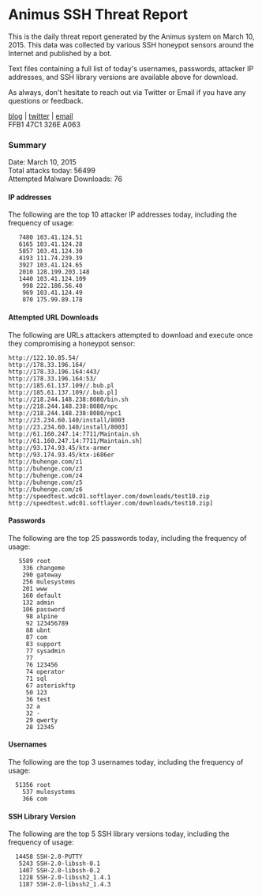 # Animus SSH Threat Report

This is the daily threat report generated by the Animus system on March 10, 2015. This data was collected by various SSH honeypot sensors around the Internet and published by a bot.  

Text files containing a full list of today's usernames, passwords, attacker IP addresses, and SSH library versions are available above for download.  

As always, don't hesitate to reach out via Twitter or Email if you have any questions or feedback.  

[blog](http://morris.guru) | [twitter](https://twitter.com/andrew___morris) | [email](mailto:andrew@morris.guru)  
FFB1 47C1 326E A063  

### Summary

Date: March 10, 2015  
Total attacks today: 56499  
Attempted Malware Downloads: 76 

#### IP addresses
The following are the top 10 attacker IP addresses today, including the frequency of usage:
```
   7480 103.41.124.51
   6165 103.41.124.28
   5857 103.41.124.30
   4193 111.74.239.39
   3927 103.41.124.65
   2010 128.199.203.148
   1440 103.41.124.109
    998 222.186.56.40
    969 103.41.124.49
    870 175.99.89.178
```

#### Attempted URL Downloads
The following are URLs attackers attempted to download and execute once they compromising a honeypot sensor:
```
http://122.10.85.54/
http://178.33.196.164/
http://178.33.196.164:443/
http://178.33.196.164:53/
http://185.61.137.109//.bub.pl
http://185.61.137.109//.bub.pl]
http://218.244.148.238:8080/bin.sh
http://218.244.148.238:8080/npc
http://218.244.148.238:8080/npc1
http://23.234.60.140/install/8003
http://23.234.60.140/install/8003]
http://61.160.247.14:7711/Maintain.sh
http://61.160.247.14:7711/Maintain.sh]
http://93.174.93.45/ktx-armer
http://93.174.93.45/ktx-i686er
http://buhenge.com/z1
http://buhenge.com/z3
http://buhenge.com/z4
http://buhenge.com/z5
http://buhenge.com/z6
http://speedtest.wdc01.softlayer.com/downloads/test10.zip
http://speedtest.wdc01.softlayer.com/downloads/test10.zip]
```

#### Passwords
The following are the top 25 passwords today, including the frequency of usage:
```
   5589 root
    336 changeme
    290 gateway
    256 mulesystems
    201 www
    160 default
    132 admin
    106 password
     98 alpine
     92 123456789
     88 ubnt
     87 com
     83 support
     77 sysadmin
     77 
     76 123456
     74 operator
     71 sql
     67 asteriskftp
     50 123
     36 test
     32 a
     32 -
     29 qwerty
     28 12345
```

#### Usernames
The following are the top 3 usernames today, including the frequency of usage:
```
  51356 root
    537 mulesystems
    366 com
```

#### SSH Library Version
The following are the top 5 SSH library versions today, including the frequency of usage:
```
  14458 SSH-2.0-PUTTY
   5243 SSH-2.0-libssh-0.1
   1407 SSH-2.0-libssh-0.2
   1228 SSH-2.0-libssh2_1.4.1
   1187 SSH-2.0-libssh2_1.4.3
```
